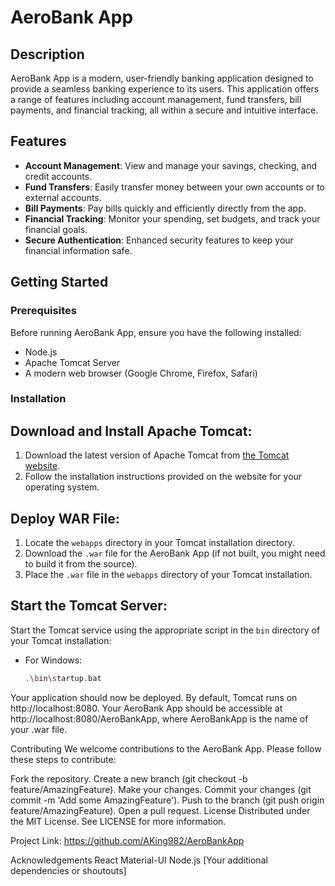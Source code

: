 # AeroBank App

## Description

AeroBank App is a modern, user-friendly banking application designed to provide a seamless banking experience to its users. This application offers a range of features including account management, fund transfers, bill payments, and financial tracking, all within a secure and intuitive interface.

## Features

- **Account Management**: View and manage your savings, checking, and credit accounts.
- **Fund Transfers**: Easily transfer money between your own accounts or to external accounts.
- **Bill Payments**: Pay bills quickly and efficiently directly from the app.
- **Financial Tracking**: Monitor your spending, set budgets, and track your financial goals.
- **Secure Authentication**: Enhanced security features to keep your financial information safe.

## Getting Started

### Prerequisites
Before running AeroBank App, ensure you have the following installed:
- Node.js
- Apache Tomcat Server
- A modern web browser (Google Chrome, Firefox, Safari)
  
### Installation

## Download and Install Apache Tomcat:

1. Download the latest version of Apache Tomcat from [the Tomcat website](https://tomcat.apache.org/download-90.cgi). 
2. Follow the installation instructions provided on the website for your operating system.

## Deploy WAR File:

1. Locate the `webapps` directory in your Tomcat installation directory.
2. Download the `.war` file for the AeroBank App (if not built, you might need to build it from the source).
3. Place the `.war` file in the `webapps` directory of your Tomcat installation.

## Start the Tomcat Server:

Start the Tomcat service using the appropriate script in the `bin` directory of your Tomcat installation:

- For Windows:
  ```sh
  .\bin\startup.bat

Your application should now be deployed. By default, Tomcat runs on http://localhost:8080. Your AeroBank App should be accessible at http://localhost:8080/AeroBankApp, where AeroBankApp is the name of your .war file.

Contributing
We welcome contributions to the AeroBank App. Please follow these steps to contribute:

Fork the repository.
Create a new branch (git checkout -b feature/AmazingFeature).
Make your changes.
Commit your changes (git commit -m 'Add some AmazingFeature').
Push to the branch (git push origin feature/AmazingFeature).
Open a pull request.
License
Distributed under the MIT License. See LICENSE for more information.

Project Link: https://github.com/AKing982/AeroBankApp

Acknowledgements
React
Material-UI
Node.js
[Your additional dependencies or shoutouts]

